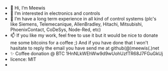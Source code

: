- 👋 Hi, I’m Meewis
- 👀 I’m interested in electronics and controls
- 🌱 I’m have a long term experience in all kind of control systems (plc's like Siemens, Telemecanique, AllenBradley, Hitachi, Mitsubishi, PhoenixContact, CoDeSys, Node-Red, etc)
- 📫 If you like my work, feel free to use it but it would be nice to donate me some bitcoins for a coffee ;) And if you have done that I won't hasitate to reply the email you have send me at github(@)meewis(.)net
- ✨ Coffee donation @ BTC 1HnNLkWEhWw9d9wUohUzfTR68J7FGuGkUj
- licence: MIT
- 
<!---
Meewis/Meewis is a ✨ special ✨ repository because its `README.md` (this file) appears on your GitHub profile.
You can click the Preview link to take a look at your changes.
--->
